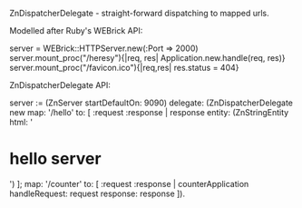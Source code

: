ZnDispatcherDelegate - straight-forward dispatching to mapped urls.

Modelled after Ruby's WEBrick API:

server = WEBrick::HTTPServer.new(:Port => 2000)
	server.mount_proc("/heresy"){|req, res| Application.new.handle(req, res)} 
	server.mount_proc("/favicon.ico"){|req,res| res.status = 404}


ZnDispatcherDelegate API:

server := (ZnServer startDefaultOn: 9090)
		delegate: (ZnDispatcherDelegate new 
			map: '/hello' to: [ :request :response | response entity: (ZnStringEntity html: '<h1>hello server</h1>') ];
			map: '/counter' to: [ :request :response | counterApplication handleRequest: request response: response ]).